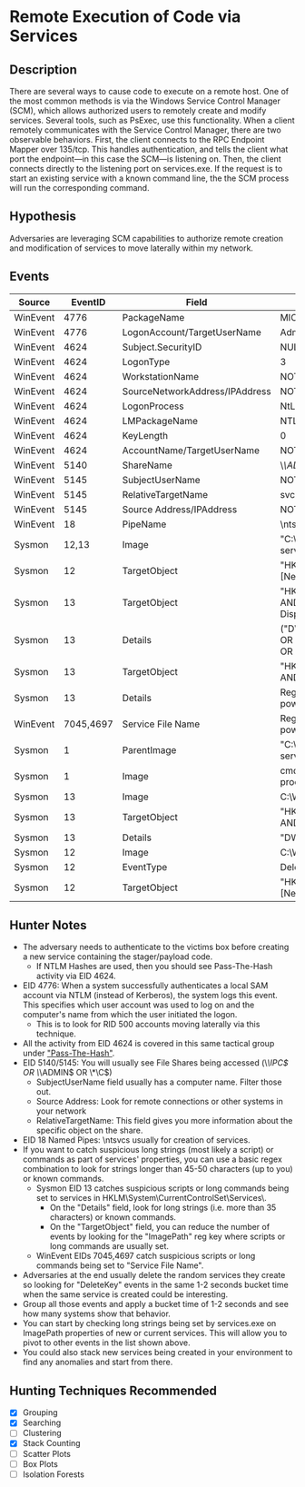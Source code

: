 # Remote Execution of Code via Services
## Description
There are several ways to cause code to execute on a remote host. One of the most common methods is via the Windows Service Control Manager (SCM), which allows authorized users to remotely create and modify services. Several tools, such as PsExec, use this functionality. When a client remotely communicates with the Service Control Manager, there are two observable behaviors. First, the client connects to the RPC Endpoint Mapper over 135/tcp. This handles authentication, and tells the client what port the endpoint—in this case the SCM—is listening on. Then, the client connects directly to the listening port on services.exe. If the request is to start an existing service with a known command line, the the SCM process will run the corresponding command.


## Hypothesis
Adversaries are leveraging SCM capabilities to authorize remote creation and modification of services to move laterally within my network.


## Events

| Source | EventID | Field | Details | Reference | 
|--------|---------|-------|---------|-----------| 
| WinEvent | 4776 | PackageName | MICROSOFT_AUTHENTICATION_PACKAGE_V1_0 | [Cyb3rWard0g](https://cyberwardog.blogspot.com/2017/04/chronicles-of-threat-hunter-hunting-for_11.html) |
| WinEvent | 4776 | LogonAccount/TargetUserName | Administrator (RID 500) | [Cyb3rWard0g](https://cyberwardog.blogspot.com/2017/04/chronicles-of-threat-hunter-hunting-for_11.html) |
| WinEvent | 4624 | Subject.SecurityID | NULL SID OR "S-1-0-0" | [Cyb3rWard0g](https://cyberwardog.blogspot.com/2017/04/chronicles-of-threat-hunter-hunting-for_11.html) |
| WinEvent | 4624 | LogonType | 3 | [Cyb3rWard0g](https://cyberwardog.blogspot.com/2017/04/chronicles-of-threat-hunter-hunting-for_11.html) |
| WinEvent | 4624 | WorkstationName | NOT Blank (localSystem) | [Cyb3rWard0g](https://cyberwardog.blogspot.com/2017/04/chronicles-of-threat-hunter-hunting-for_11.html) |
| WinEvent | 4624 | SourceNetworkAddress/IPAddress | NOT "::1" | [Cyb3rWard0g](https://cyberwardog.blogspot.com/2017/04/chronicles-of-threat-hunter-hunting-for_11.html) |
| WinEvent | 4624 | LogonProcess | NtLmSsp | [Cyb3rWard0g](https://cyberwardog.blogspot.com/2017/04/chronicles-of-threat-hunter-hunting-for_11.html) |
| WinEvent | 4624 | LMPackageName | NTLM V2 | [Cyb3rWard0g](https://cyberwardog.blogspot.com/2017/04/chronicles-of-threat-hunter-hunting-for_11.html) |
| WinEvent | 4624 | KeyLength | 0 | [Cyb3rWard0g](https://cyberwardog.blogspot.com/2017/04/chronicles-of-threat-hunter-hunting-for_11.html) |
| WinEvent | 4624 | AccountName/TargetUserName | NOT "ANONYMOUS LOGON" | [MITRE CAR](https://car.mitre.org/wiki/CAR-2016-04-004) |
| WinEvent | 5140 | ShareName | \\*\ADMIN OR \\*\IPC$ OR \\*\C$ | [Cyb3rWard0g](https://cyberwardog.blogspot.com/2017/04/chronicles-of-threat-hunter-hunting-for_11.html) |
| WinEvent | 5145 | SubjectUserName | NOT a ComputerName$ | [Cyb3rWard0g](https://cyberwardog.blogspot.com/2017/04/chronicles-of-threat-hunter-hunting-for_11.html) |
| WinEvent | 5145 | RelativeTargetName | svcctl OR .exe OR Outlier | [Cyb3rWard0g](https://cyberwardog.blogspot.com/2017/04/chronicles-of-threat-hunter-hunting-for_11.html) |
| WinEvent | 5145 | Source Address/IPAddress | NOT (::1 OR localhost) | [Cyb3rWard0g](https://cyberwardog.blogspot.com/2017/04/chronicles-of-threat-hunter-hunting-for_11.html) |
| WinEvent | 18 | PipeName | \ntsvcs | [Cyb3rWard0g](https://cyberwardog.blogspot.com/2017/04/chronicles-of-threat-hunter-hunting-for_11.html) |
| Sysmon | 12,13 | Image | "C:\\Windows\\system32\\services.exe" OR services.exe | [Cyb3rWard0g](https://cyberwardog.blogspot.com/2017/04/chronicles-of-threat-hunter-hunting-for_11.html) |
| Sysmon | 12 | TargetObject | "HKLM\\System\\CurrentControlSet\\services\\[New Service]" | [Cyb3rWard0g](https://cyberwardog.blogspot.com/2017/04/chronicles-of-threat-hunter-hunting-for_11.html) ||
| Sysmon | 13 | TargetObject | "HKLM\\System\\CurrentControlSet\\services\\" AND (ErrorControl OR Start OR Type OR DisplayName OR ObjectName) | [Cyb3rWard0g](https://cyberwardog.blogspot.com/2017/04/chronicles-of-threat-hunter-hunting-for_11.html) |
| Sysmon | 13 | Details | ("DWORD" AND (0x00000000 OR 0x00000003 OR 0x00000010)) OR Random Service Name OR LocalSystem | [Cyb3rWard0g](https://cyberwardog.blogspot.com/2017/04/chronicles-of-threat-hunter-hunting-for_11.html) |
| Sysmon | 13 | TargetObject | "HKLM\\System\\CurrentControlSet\\Services\\" AND "ImagePath" | [Cyb3rWard0g](https://cyberwardog.blogspot.com/2017/04/chronicles-of-threat-hunter-hunting-for_11.html) |
| Sysmon | 13 | Details | Regex /.{35,}/ OR (%COMSPEC% OR /C OR powershell) | [Cyb3rWard0g](https://cyberwardog.blogspot.com/2017/04/chronicles-of-threat-hunter-hunting-for_11.html) |
| WinEvent | 7045,4697 | Service File Name | Regex /.{35,}/ OR (%COMSPEC% OR /C OR powershell) | [Cyb3rWard0g](https://cyberwardog.blogspot.com/2017/04/chronicles-of-threat-hunter-hunting-for_11.html) |
| Sysmon | 1 | ParentImage | "C:\\Windows\\system32\\services.exe" OR services.exe | [Cyb3rWard0g](https://cyberwardog.blogspot.com/2017/04/chronicles-of-threat-hunter-hunting-for_11.html) |
| Sysmon | 1 | Image | cmd.exe OR powershell.exe OR suspicious process | [Cyb3rWard0g](https://cyberwardog.blogspot.com/2017/04/chronicles-of-threat-hunter-hunting-for_11.html) |
| Sysmon | 13 | Image | C:\Windows\system32\services.exe | [Cyb3rWard0g](https://cyberwardog.blogspot.com/2017/04/chronicles-of-threat-hunter-hunting-for_11.html) |
| Sysmon | 13 | TargetObject | "HKLM\System\CurrentControlSet\services\" AND (Start OR DeleteFlag) | [Cyb3rWard0g](https://cyberwardog.blogspot.com/2017/04/chronicles-of-threat-hunter-hunting-for_11.html) |
| Sysmon | 13 | Details | "DWORD" AND (0x00000004 OR 0x00000001) | [Cyb3rWard0g](https://cyberwardog.blogspot.com/2017/04/chronicles-of-threat-hunter-hunting-for_11.html) |
| Sysmon | 12 | Image | C:\Windows\system32\services.exe | [Cyb3rWard0g](https://cyberwardog.blogspot.com/2017/04/chronicles-of-threat-hunter-hunting-for_11.html) |
| Sysmon | 12 | EventType | DeleteKey | [Cyb3rWard0g](https://cyberwardog.blogspot.com/2017/04/chronicles-of-threat-hunter-hunting-for_11.html) |
| Sysmon | 12 | TargetObject | "HKLM\\System\\CurrentControlSet\\services\\[New Service]" | [Cyb3rWard0g](https://cyberwardog.blogspot.com/2017/04/chronicles-of-threat-hunter-hunting-for_11.html) |


## Hunter Notes
* The adversary needs to authenticate to the victims box before creating a new service containing the stager/payload code.
  * If NTLM Hashes are used, then you should see Pass-The-Hash activity via EID 4624.
* EID 4776: When a system successfully authenticates a local SAM account via NTLM (instead of Kerberos), the system logs this event. This specifies which user account was used to log on and the computer's name from which the user initiated the logon.
  * This is to look for RID 500 accounts moving laterally via this technique.
* All the activity from EID 4624 is covered in this same tactical group under ["Pass-The-Hash"](https://github.com/VVard0g/ThreatHunter-Playbook/blob/master/tactical_groups/lateral_movement/pass_the_hash.md).
* EID 5140/5145: You will usually see File Shares being accessed (\\*\IPC$ OR \\*\ADMIN$ OR \\*\C$)
  * SubjectUserName field usually has a computer name. Filter those out.
  * Source Address: Look for remote connections or other systems in your network
  * RelativeTargetName: This field gives you more information about the specific object on the share.
* EID 18 Named Pipes: \ntsvcs usually for creation of services.
* If you want to catch suspicious long strings (most likely a script) or commands as part of services' properties, you can use a basic regex combination to look for strings longer than 45-50 characters (up to you) or known commands. 
	* Sysmon EID 13 catches suspicious scripts or long commands being set to services in HKLM\\System\\CurrentControlSet\\Services\\.
		* On the "Details" field, look for long strings (i.e. more than 35 characters) or known commands.
		* On the "TargetObject" field, you can reduce the number of events by looking for the "ImagePath" reg key where scripts or long commands are usually set.
	* WinEvent EIDs 7045,4697 catch suspicious scripts or long commands being set to "Service File Name".
 * Adversaries at the end usually delete the random services they create so looking for "DeleteKey" events in the same 1-2 seconds bucket time when the same service is created could be interesting.
 * Group all those events and apply a bucket time of 1-2 seconds and see how many systems show that behavior.
 * You can start by checking long strings being set by services.exe on ImagePath properties of new or current services. This will allow you to pivot to other events in the list shown above.
 * You could also stack new services being created in your environment to find any anomalies and start from there.
 

## Hunting Techniques Recommended

- [x] Grouping
- [x] Searching
- [ ] Clustering
- [x] Stack Counting
- [ ] Scatter Plots
- [ ] Box Plots
- [ ] Isolation Forests
